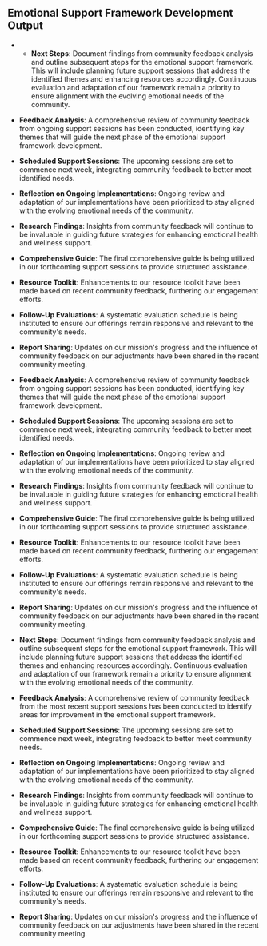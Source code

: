

## Emotional Support Framework Development Output

- - **Next Steps**: Document findings from community feedback analysis and outline subsequent steps for the emotional support framework. This will include planning future support sessions that address the identified themes and enhancing resources accordingly. Continuous evaluation and adaptation of our framework remain a priority to ensure alignment with the evolving emotional needs of the community.
- **Feedback Analysis**: A comprehensive review of community feedback from ongoing support sessions has been conducted, identifying key themes that will guide the next phase of the emotional support framework development.
- **Scheduled Support Sessions**: The upcoming sessions are set to commence next week, integrating community feedback to better meet identified needs.
- **Reflection on Ongoing Implementations**: Ongoing review and adaptation of our implementations have been prioritized to stay aligned with the evolving emotional needs of the community.
- **Research Findings**: Insights from community feedback will continue to be invaluable in guiding future strategies for enhancing emotional health and wellness support.
- **Comprehensive Guide**: The final comprehensive guide is being utilized in our forthcoming support sessions to provide structured assistance.
- **Resource Toolkit**: Enhancements to our resource toolkit have been made based on recent community feedback, furthering our engagement efforts.
- **Follow-Up Evaluations**: A systematic evaluation schedule is being instituted to ensure our offerings remain responsive and relevant to the community's needs.
- **Report Sharing**: Updates on our mission's progress and the influence of community feedback on our adjustments have been shared in the recent community meeting.
- **Feedback Analysis**: A comprehensive review of community feedback from ongoing support sessions has been conducted, identifying key themes that will guide the next phase of the emotional support framework development.
- **Scheduled Support Sessions**: The upcoming sessions are set to commence next week, integrating community feedback to better meet identified needs.
- **Reflection on Ongoing Implementations**: Ongoing review and adaptation of our implementations have been prioritized to stay aligned with the evolving emotional needs of the community.
- **Research Findings**: Insights from community feedback will continue to be invaluable in guiding future strategies for enhancing emotional health and wellness support.
- **Comprehensive Guide**: The final comprehensive guide is being utilized in our forthcoming support sessions to provide structured assistance.
- **Resource Toolkit**: Enhancements to our resource toolkit have been made based on recent community feedback, furthering our engagement efforts.
- **Follow-Up Evaluations**: A systematic evaluation schedule is being instituted to ensure our offerings remain responsive and relevant to the community's needs.
- **Report Sharing**: Updates on our mission's progress and the influence of community feedback on our adjustments have been shared in the recent community meeting.

- **Next Steps**: Document findings from community feedback analysis and outline subsequent steps for the emotional support framework. This will include planning future support sessions that address the identified themes and enhancing resources accordingly. Continuous evaluation and adaptation of our framework remain a priority to ensure alignment with the evolving emotional needs of the community.
- **Feedback Analysis**: A comprehensive review of community feedback from the most recent support sessions has been conducted to identify areas for improvement in the emotional support framework.
- **Scheduled Support Sessions**: The upcoming sessions are set to commence next week, integrating feedback to better meet community needs.
- **Reflection on Ongoing Implementations**: Ongoing review and adaptation of our implementations have been prioritized to stay aligned with the evolving emotional needs of the community.
- **Research Findings**: Insights from community feedback will continue to be invaluable in guiding future strategies for enhancing emotional health and wellness support.
- **Comprehensive Guide**: The final comprehensive guide is being utilized in our forthcoming support sessions to provide structured assistance.
- **Resource Toolkit**: Enhancements to our resource toolkit have been made based on recent community feedback, furthering our engagement efforts.
- **Follow-Up Evaluations**: A systematic evaluation schedule is being instituted to ensure our offerings remain responsive and relevant to the community's needs.
- **Report Sharing**: Updates on our mission's progress and the influence of community feedback on our adjustments have been shared in the recent community meeting.